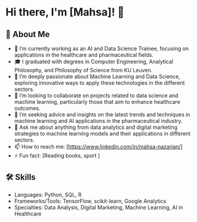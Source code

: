 # Hi there, I'm [Mahsa]! 👋

## 🚀 About Me
- 🔭 I’m currently working as an AI and Data Science Trainee, focusing on applications in the healthcare and pharmaceutical fields.
- 🎓 I graduated with degrees in Computer Engineering, Analytical Philosophy, and Philosophy of Science from KU Leuven.
- 🌱 I’m deeply passionate about Machine Learning and Data Science, exploring innovative ways to apply these technologies in the different sectors.
- 👯 I’m looking to collaborate on projects related to data science and machine learning, particularly those that aim to enhance healthcare outcomes.
- 🤔 I’m seeking advice and insights on the latest trends and techniques in machine learning and AI applications in the pharmaceutical industry.
- 💬 Ask me about anything from data analytics and digital marketing strategies to machine learning models and their applications in different sectors.
- 📫 How to reach me:  [https://www.linkedin.com/in/mahsa-nazarian/] 
- ⚡ Fun fact: [Reading books, sport ]

## 🛠 Skills
- Languages: Python, SQL, R
- Frameworks/Tools: TensorFlow, scikit-learn, Google Analytics
- Specialties: Data Analysis, Digital Marketing, Machine Learning, AI in Healthcare
